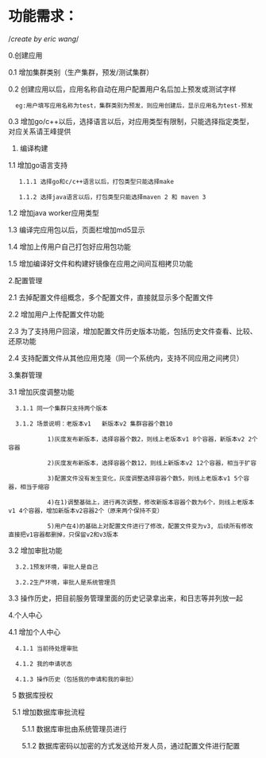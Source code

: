 
# 功能需求：

/*create by eric wang*/

0.创建应用

0.1 增加集群类别（生产集群，预发/测试集群）

0.2 创建应用以后，应用名称自动在用户配置用户名后加上预发或测试字样

      eg:用户填写应用名称为test，集群类别为预发，则应用创建后，显示应用名为test-预发

0.3 增加go/c++以后，选择语言以后，对应用类型有限制，只能选择指定类型，对应关系请王峰提供

1. 编译构建

1.1 增加go语言支持

       1.1.1 选择go和c/c++语言以后，打包类型只能选择make

       1.1.2 选择java语言以后，打包类型只能选择maven 2 和 maven 3

1.2 增加java worker应用类型

1.3 编译完应用包以后，页面栏增加md5显示

1.4 增加上传用户自己打包好应用包功能

1.5 增加编译好文件和构建好镜像在应用之间间互相拷贝功能

2.配置管理

2.1 去掉配置文件组概念，多个配置文件，直接就显示多个配置文件

2.2 增加用户上传配置文件功能

2.3 为了支持用户回滚，增加配置文件历史版本功能，包括历史文件查看、比较、还原功能

2.4 支持配置文件从其他应用克隆（同一个系统内，支持不同应用之间拷贝）

3.集群管理

3.1 增加灰度调整功能

      3.1.1 同一个集群只支持两个版本

      3.1.2 场景说明：老版本v1   新版本v2 集群容器个数10

               1)灰度发布新版本，选择容器个数2，则线上老版本v1 8个容器，新版本v2 2个容器

               2)灰度发布新版本，选择容器个数12，则线上新版本v2 12个容器，相当于扩容

               3)配置文件没有发生变化，灰度调整选择容器个数5，则线上老版本v1 5个容器，相当于缩容

               4)在1)调整基础上，进行再次调整，修改新版本容器个数为6个，则线上老版本v1 4个容器，增加新版本v2容器2个（原来两个保持不变）

               5)用户在4)的基础上对配置文件进行了修改，配置文件变为v3, 后续所有修改直接把v1容器都删掉，只保留v2和v3版本

3.2 增加审批功能

      3.2.1预发环境，审批人是自己

      3.2.2生产环境，审批人是系统管理员

3.3 操作历史，把目前服务管理里面的历史记录拿出来，和日志等并列放一起

4.个人中心

4.1 增加个人中心

      4.1.1 当前待处理审批

      4.1.2 我的申请状态

      4.1.3 操作历史（包括我的申请和我的审批）
   
   5 数据库授权
   
   5.1 增加数据库审批流程
        
        5.1.1 数据库审批由系统管理员进行
        
        5.1.2 数据库密码以加密的方式发送给开发人员，通过配置文件进行配置
